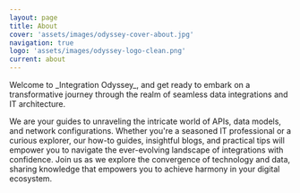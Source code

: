 ```yaml
---
layout: page
title: About
cover: 'assets/images/odyssey-cover-about.jpg'
navigation: true
logo: 'assets/images/odyssey-logo-clean.png'
current: about
---
```


<p>Welcome to _Integration Odyssey_, and get ready to embark on a transformative journey through the realm of seamless data integrations and IT architecture.</p>

<p>We are your guides to unraveling the intricate world of APIs, data models, and network configurations. Whether you're a seasoned IT professional or a curious explorer, our how-to guides, insightful blogs, and practical tips will empower you to navigate the ever-evolving landscape of integrations with confidence. Join us as we explore the convergence of technology and data, sharing knowledge that empowers you to achieve harmony in your digital ecosystem.</p>
